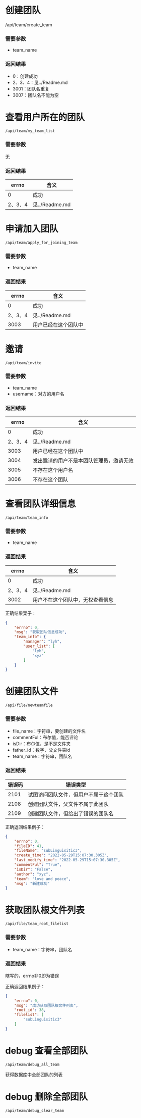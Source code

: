 # 创建团队

/api/team/create_team

### 需要参数

- team_name

### 返回结果
- 0：创建成功
- 2、3、4：见../Readme.md
- 3001：团队名重复
- 3007：团队名不能为空

# 查看用户所在的团队

`/api/team/my_team_list`

### 需要参数

无

### 返回结果

| errno | 含义      |
|-------|---------|
| 0     | 成功      |
|2、3、4| 见../Readme.md |


# 申请加入团队

`/api/team/apply_for_joining_team`

### 需要参数

- team_name

### 返回结果

| errno | 含义 |
|-------|----|
| 0     | 成功 |
|2、3、4|见../Readme.md|
|3003|用户已经在这个团队中|

# 邀请

`/api/team/invite`

### 需要参数

- team_name
- username：对方的用户名

### 返回结果

| errno | 含义                   |
|-------|----------------------|
| 0     | 成功                   |
|2、3、4| 见../Readme.md        |
|3003| 用户已经在这个团队中           |
|3004| 发出邀请的用户不是本团队管理员，邀请无效 |
|3005| 不存在这个用户名             |
|3006| 不存在这个团队              |

# 查看团队详细信息

`/api/team/team_info`

### 需要参数

- team_name

### 返回结果
| errno | 含义 |
|-------|----|
| 0     | 成功 |
|2、3、4|见../Readme.md|
|3002|用户不在这个团队中，无权查看信息|

正确结果栗子：
```json
{
    "errno": 0,
    "msg": "获取团队信息成功",
    "team_info": {
        "manager": "lyh",
        "user_list": [
            "lyh",
            "xyz"
        ]
    }
}
```

# 创建团队文件

`/api/file/newteamfile`

### 需要参数

- file_name：字符串，要创建的文件名
- commentFul：布尔值，能否评论
- isDir：布尔值，是不是文件夹
- father_id：数字，父文件夹id
- team_name：字符串，团队名

### 返回结果

| 错误码 | 错误类型                         |
| ------ |------------------------------|
|2101| 试图访问团队文件，但用户不属于这个团队          |
|2108| 创建团队文件，父文件不属于此团队|
|2109| 创建团队文件，但给出了错误的团队名|

正确返回结果例子：
```json
{
    "errno": 0,
    "fileID": 41,
    "fileName": "subLinguisitic3",
    "create_time": "2022-05-29T15:07:30.305Z",
    "last_modify_time": "2022-05-29T15:07:30.305Z",
    "commentFul": "True",
    "isDir": "False",
    "author": "xyz",
    "team": "love and peace",
    "msg": "新建成功"
}
```

# 获取团队根文件列表

`/api/file/team_root_filelist`

### 需要参数

- team_name：字符串，团队名

### 返回结果

瞎写的，errno非0即为错误

正确返回结果例子：
```json
{
    "errno": 0,
    "msg": "成功获取团队根文件列表",
    "root_id": 38,
    "filelist": [
        "subLinguisitic3"
    ]
}
```

# debug 查看全部团队

`/api/team/debug_all_team`

获得数据库中全部团队的列表

# debug 删除全部团队

`/api/team/debug_clear_team`
